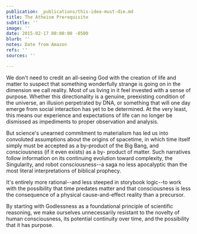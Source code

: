 ```yaml
---
publication: _publications/this-idea-must-die.md
title: The Atheism Prerequisite
subtitle: ''
image: ''
date: 2015-02-17 00:00:00 -0500
blurb: ''
notes: Date from Amazon
refs: ''
sources: ''

---
```

We don't need to credit an all-seeing God with the creation of life and matter to suspect that something wonderfully strange is going on in the dimension we call reality. Most of us living in it feel invested with a sense of purpose. Whether this directionality is a genuine, preexisting condition of the universe, an illusion perpetrated by DNA, or something that will one day emerge from social interaction has yet to be determined. At the very least, this means our experience and expectations of life can no longer be dismissed as impediments to proper observation and analysis.

But science's unearned commitment to materialism has led us into convoluted assumptions about the origins of spacetime, in which time itself simply must be accepted as a by-product of the Big Bang, and consciousness (if it even exists) as a by- product of matter. Such narratives follow information on its continuing evolution toward complexity, the Singularity, and robot consciousness--a saga no less apocalyptic than the most literal interpretations of biblical prophecy.

It's entirely more rational--and less steeped in storybook logic--to work with the possibility that time predates matter and that consciousness is less the consequence of a physical cause-and-effect reality than a precursor.

By starting with Godlessness as a foundational principle of scientific reasoning, we make ourselves unnecessarily resistant to the novelty of human consciousness, its potential continuity over time, and the possibility that it has purpose.